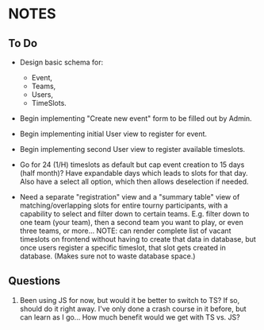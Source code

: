 # NOTES

## To Do

- Design basic schema for:

  - Event,
  - Teams,
  - Users,
  - TimeSlots.

- Begin implementing "Create new event" form to be filled out by Admin.

- Begin implementing initial User view to register for event.

- Begin implementing second User view to register available timeslots.

- Go for 24 (1/H) timeslots as default but cap event creation to 15 days (half month)? Have expandable days which leads to slots for that day. Also have a select all option, which then allows deselection if needed.

- Need a separate "registration" view and a "summary table" view of matching/overlapping slots for entire tourny participants, with a capability to select and filter down to certain teams. E.g. filter down to one team (your team), then a second team you want to play, or even three teams, or more...
  NOTE: can render complete list of vacant timeslots on frontend without having to create that data in database, but once users register a specific timeslot, that slot gets created in database. (Makes sure not to waste database space.)

## Questions

1. Been using JS for now, but would it be better to switch to TS? If so, should do it right away. I've only done a crash course in it before, but can learn as I go... How much benefit would we get with TS vs. JS?
